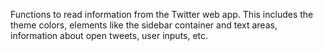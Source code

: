 Functions to read information from the Twitter web app. This includes the theme colors, elements like the sidebar container and text areas, information about open tweets, user inputs, etc.
